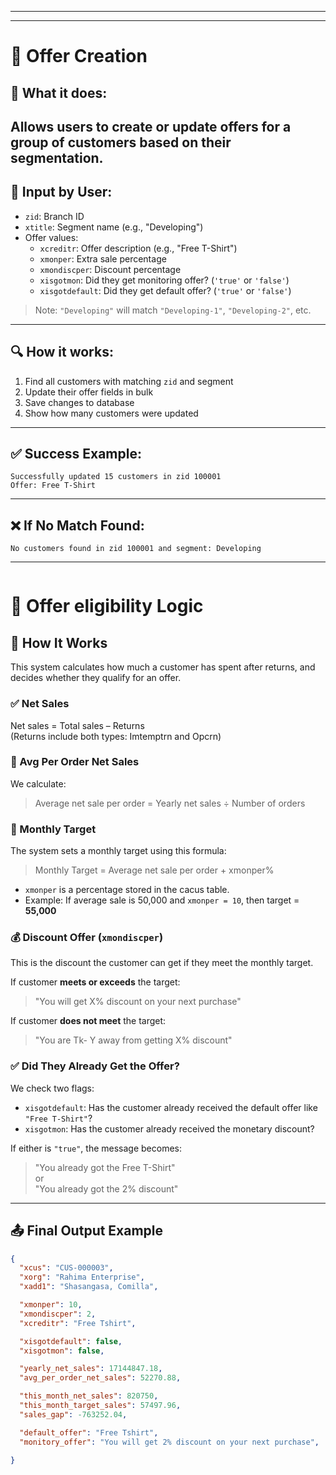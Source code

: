 
---

---
# 📝 Offer Creation

## 🎯 What it does:
Allows users to **create or update offers** for a group of customers based on their segmentation.
---
## 🧾 Input by User:
- `zid`: Branch ID
- `xtitle`: Segment name (e.g., "Developing")
- Offer values:
  - `xcreditr`: Offer description (e.g., "Free T-Shirt")
  - `xmonper`: Extra sale percentage
  - `xmondiscper`: Discount percentage
  - `xisgotmon`: Did they get monitoring offer? (`'true'` or `'false'`)
  - `xisgotdefault`: Did they get default offer? (`'true'` or `'false'`)

> Note: `"Developing"` will match `"Developing-1"`, `"Developing-2"`, etc.

---

## 🔍 How it works:
1. Find all customers with matching `zid` and segment
2. Update their offer fields in bulk
3. Save changes to database
4. Show how many customers were updated

---

## ✅ Success Example:
```
Successfully updated 15 customers in zid 100001
Offer: Free T-Shirt
```

---

## ❌ If No Match Found:
```
No customers found in zid 100001 and segment: Developing
```

---


```

```



# 📄 Offer eligibility Logic 

## 🎯 How It Works

This system calculates how much a customer has spent after returns, and decides whether they qualify for an offer.

### ✅ Net Sales
Net sales = Total sales – Returns  
(Returns include both types: Imtemptrn and Opcrn)

### 🧮 Avg Per Order Net Sales
We calculate:
> Average net sale per order = Yearly net sales ÷ Number of orders

### 🎯 Monthly Target
The system sets a monthly target using this formula:
> Monthly Target = Average net sale per order + xmonper%

- `xmonper` is a percentage stored in the cacus table.
- Example: If average sale is 50,000 and `xmonper = 10`, then target = **55,000**

### 💰 Discount Offer (`xmondiscper`)
This is the discount the customer can get if they meet the monthly target.

If customer **meets or exceeds** the target:
> "You will get X% discount on your next purchase"

If customer **does not meet** the target:
> "You are Tk- Y away from getting X% discount"

### ✅ Did They Already Get the Offer?

We check two flags:

- `xisgotdefault`: Has the customer already received the default offer like `"Free T-Shirt"`?
- `xisgotmon`: Has the customer already received the monetary discount?

If either is `"true"`, the message becomes:
> "You already got the Free T-Shirt"  
or  
> "You already got the 2% discount"
> 

---

## 📤 Final Output Example

```json
{
  "xcus": "CUS-000003",
  "xorg": "Rahima Enterprise",
  "xadd1": "Shasangasa, Comilla",

  "xmonper": 10,
  "xmondiscper": 2,
  "xcreditr": "Free Tshirt",

  "xisgotdefault": false,
  "xisgotmon": false,

  "yearly_net_sales": 17144847.18,
  "avg_per_order_net_sales": 52270.88,

  "this_month_net_sales": 820750,
  "this_month_target_sales": 57497.96,
  "sales_gap": -763252.04,

  "default_offer": "Free Tshirt",
  "monitory_offer": "You will get 2% discount on your next purchase",

}
```